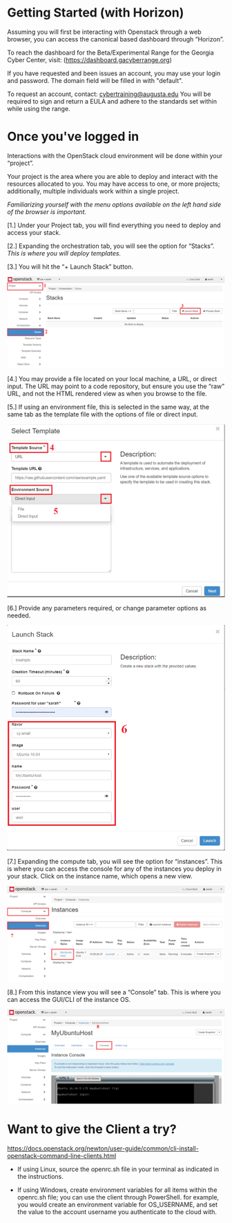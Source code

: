 Getting Started (with Horizon)
==============================

Assuming you will first be interacting with Openstack through a web browser, you
can access the canonical based dashboard through “Horizon”. 

To reach the dashboard for the Beta/Experimental Range for the Georgia Cyber Center, visit:
(https://dashboard.gacyberrange.org)

If you have requested and been issues an account, you may use your login and password. The domain field will be filled in with "default".

To request an account, contact: cybertraining@augusta.edu
You will be required to sign and return a EULA and adhere to the standards set within while using the range.

Once you've logged in
======================

Interactions with the OpenStack cloud environment will be done within your “project”. 

Your project is the area where you are able to deploy and interact with the resources allocated to
you. You may have access to one, or more projects; additionally, multiple
individuals work within a single project. 

_Familiarizing yourself with the menu
options available on the left hand side of the browser is important._

[1.]  Under your Project tab, you will find everything you need to deploy and
    access your stack.

[2.]  Expanding the orchestration tab, you will see the option for “Stacks”. *This
    is where you will deploy templates.*

[3.]  You will hit the “+ Launch Stack” button.

![Project/Orchestration](images/OrchTab.PNG)

[4.]  You may provide a file located on your local machine, a URL, or direct
    input. The URL may point to a code repository, but ensure you use the “raw”
    URL, and not the HTML rendered view as when you browse to the file.

[5.]  If using an environment file, this is selected in the same way, at the same
    tab as the template file with the options of file or direct input.

![Stack Create](images/StackCreate.PNG)

[6.]  Provide any parameters required, or change parameter options as needed.

![Parameters](images/parameters.PNG)

[7.]  Expanding the compute tab, you will see the option for “instances”. This is
    where you can access the console for any of the instances you deploy in your
    stack. Click on the instance name, which opens a new view.

![Compute Access](images/ComputeAccess.PNG)

[8.]  From this instance view you will see a “Console” tab. This is where you can
    access the GUI/CLI of the instance OS.

![Console View](images/Console.PNG)


Want to give the Client a try?
==============================

<https://docs.openstack.org/newton/user-guide/common/cli-install-openstack-command-line-clients.html>

-   If using Linux, source the openrc.sh file in your terminal as indicated in
    the instructions.

-   If using Windows, create environment variables for all items within the
    openrc.sh file; you can use the client through PowerShell. for example, you would create an environment variable for OS_USERNAME, and set the value to the account username you authenticate to the cloud with.
